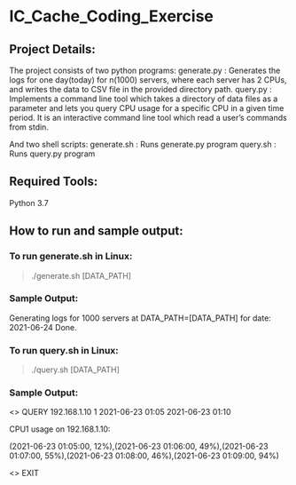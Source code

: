 # IC_Cache_Coding_Exercise
## Project Details:
The project consists of two python programs:
generate.py : Generates the logs for one day(today) for n(1000) servers, where each server has 2 CPUs, and writes the data to CSV file in the provided directory path.
query.py : Implements a command line tool which takes a directory of data files as a parameter and lets you query CPU usage for a specific CPU in a given time period. It is an interactive command line tool which read a user’s commands from stdin.

And two shell scripts:
generate.sh : Runs generate.py program
query.sh : Runs query.py program

## Required Tools: 
Python 3.7

## How to run and sample output:
### To run generate.sh in Linux:
> ./generate.sh [DATA_PATH]

### Sample Output:
Generating logs for 1000 servers at DATA_PATH=[DATA_PATH] for date: 2021-06-24
Done.

### To run query.sh in Linux:
> ./query.sh [DATA_PATH]

### Sample Output:
&lt;> QUERY 192.168.1.10 1 2021-06-23 01:05 2021-06-23 01:10

CPU1 usage on 192.168.1.10:

(2021-06-23 01:05:00, 12%),(2021-06-23 01:06:00, 49%),(2021-06-23 01:07:00, 55%),(2021-06-23 01:08:00, 46%),(2021-06-23 01:09:00, 94%)

&lt;> EXIT
